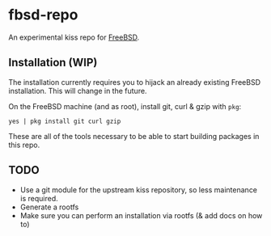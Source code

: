 # fbsd-repo

An experimental kiss repo for [FreeBSD](https://freebsd.org).

## Installation (WIP)

The installation currently requires you to hijack an already existing
FreeBSD installation. This will change in the future.

On the FreeBSD machine (and as root), install git, curl & gzip with `pkg`:

```shell
yes | pkg install git curl gzip
```

These are all of the tools necessary to be able to start building packages in this repo.

## TODO
* Use a git module for the upstream kiss repository, so less maintenance is required.
* Generate a rootfs
* Make sure you can perform an installation via rootfs (& add docs on how to)

